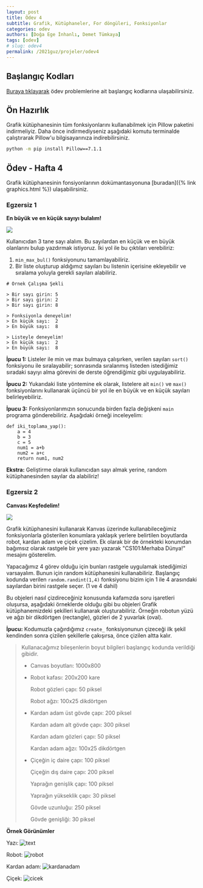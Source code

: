 ```yaml
---
layout: post
title: Ödev 4
subtitle: Grafik, Kütüphaneler, For döngüleri, Fonksiyonlar
categories: odev
authors: [Doğa Ege İnhanlı, Demet Tümkaya]
tags: [odev]
# slug: odev4
permalink: /2021guz/projeler/odev4
---
```


## Başlangıç Kodları
[Buraya tıklayarak](https://drive.google.com/file/d/1glzIMmfgEDmYVyyWEIaiPf-kwLKiq71C/view?usp=sharing) ödev problemlerine ait başlangıç kodlarına ulaşabilirsiniz.

## Ön Hazırlık
Grafik kütüphanesinin tüm fonksiyonlarını kullanabilmek için Pillow paketini indirmeliyiz. Daha önce indirmediyseniz aşağıdaki komutu terminalde çalıştırarak Pillow'u bilgisayarınıza indirebilirsiniz.
```bash
python -m pip install Pillow==7.1.1
```

## Ödev - Hafta 4
Grafik kütüphanesinin fonsiyonlarının dokümantasyonuna [buradan]({% link graphics.html %}) ulaşabilirsiniz.

### Egzersiz 1

**En büyük ve en küçük sayıyı bulalım!**

![](https://images.unsplash.com/photo-1457904375453-3e1fc2fc76f4?ixid=MXwxMjA3fDB8MHxwaG90by1wYWdlfHx8fGVufDB8fHw%3D&ixlib=rb-1.2.1&auto=format&fit=crop&w=1800&q=80)

Kullanıcıdan 3 tane sayı alalım. Bu sayılardan en küçük ve en büyük
olanlarını bulup yazdırmak istiyoruz. İki yol ile bu çıktıları
verebiliriz:

1) `min_max_bul()` fonksiyonunu tamamlayabiliriz.
2) Bir liste oluşturup aldığımız sayıları bu listenin içerisine
ekleyebilir ve sıralama yoluyla gerekli sayıları alabiliriz.

```
# Örnek Çalışma Şekli

> Bir sayı girin: 5
> Bir sayı girin: 2
> Bir sayı girin: 8

> Fonksiyonla deneyelim! 
> En küçük sayı:  2 
> En büyük sayı:  8

> Listeyle deneyelim! 
> En küçük sayı:  2 
> En büyük sayı:  8

```

**İpucu 1:** Listeler ile min ve max bulmaya çalışırken, verilen sayıları 
`sort()` fonksiyonu ile sıralayabilir; sonrasında sıralanmış listeden 
istediğimiz sıradaki sayıyı alma görevini de derste öğrendiğimiz gibi
uygulayabiliriz.

**İpucu 2:** Yukarıdaki liste yöntemine ek olarak, listelere ait `min()` ve `max()`
fonksiyonlarını kullanarak üçüncü bir yol ile en büyük ve en küçük sayıları
belirleyebiliriz.

**İpucu 3:** Fonksiyonlarımızın sonucunda birden fazla değişkeni `main` programa
gönderebiliriz. Aşağıdaki örneği inceleyelim:

```
def iki_toplama_yap():
    a = 4
    b = 3
    c = 5
    num1 = a+b
    num2 = a+c
    return num1, num2

```

**Ekstra:** Geliştirme olarak kullanıcıdan sayı almak yerine, random
kütüphanesinden sayılar da alabiliriz!

### Egzersiz 2

**Canvası Keşfedelim!**

![](https://images.unsplash.com/photo-1499892477393-f675706cbe6e?ixid=MXwxMjA3fDB8MHxwaG90by1wYWdlfHx8fGVufDB8fHw%3D&ixlib=rb-1.2.1&auto=format&fit=crop&w=1350&q=80)

Grafik kütüphanesini kullanarak Kanvas üzerinde kullanabileceğimiz fonksiyonlarla
gösterilen konumlara yaklaşık yerlere belirtilen boyutlarda robot, kardan adam ve çiçek çizelim.
Ek olarak bir de örnekteki konumdan bağımsız olarak rastgele bir yere yazı yazarak
"CS101:Merhaba Dünya!" mesajını gösterelim.

Yapacağımız 4 görev olduğu için bunları rastgele uygulamak istediğimizi varsayalım.
Bunun için random kütüphanesini kullanabiliriz. Başlangıç kodunda verilen `random.randint(1,4)` 
fonksiyonu bizim için 1 ile 4 arasındaki sayılardan birini rastgele seçer. (1 ve 4 dahil)

Bu objeleri nasıl çizdireceğiniz konusunda kafamızda soru işaretleri oluşursa, aşağıdaki örneklerde
olduğu gibi bu objeleri Grafik kütüphanemizdeki şekilleri kullanarak oluşturabiliriz.
Örneğin robotun yüzü ve ağzı bir dikdörtgen (rectangle), gözleri de 2 yuvarlak (oval). 

**İpucu:** Kodumuzla çağırdığımız `create_` fonksiyonunun çizeceği ilk şekil kendinden sonra çizilen şekillerle 
çakışırsa, önce çizilen altta kalır.

> Kullanacağımız bileşenlerin boyut bilgileri başlangıç kodunda verildiği gibidir.
>
> * Canvas boyutları: 1000x800
>
> * Robot kafası: 200x200 kare
>
>   Robot gözleri çapı: 50 piksel
>
>   Robot ağzı: 100x25 dikdörtgen
>
> * Kardan adam üst gövde çapı: 200 piksel
>
>   Kardan adam alt gövde çapı: 300 piksel
>
>   Kardan adam gözleri çapı: 50 piksel
>
>   Kardan adam ağzı: 100x25 dikdörtgen
>
> * Çiçeğin iç daire çapı: 100 piksel
>
>   Çiçeğin dış daire çapı: 200 piksel
>
>   Yaprağın genişlik çapı: 100 piksel
>
>   Yaprağın yükseklik çapı: 30 piksel
>
>   Gövde uzunluğu: 250 piksel
>
>   Gövde genişliği: 30 piksel
>

**Örnek Görünümler**

Yazı:
![text](https://drive.google.com/uc?export=view&id=1I1_YQbecFbzuiGt48Blq1GEcIQNt7Evt)

Robot:
![robot](https://drive.google.com/uc?export=view&id=1D5ndSERKInRwzngH4KnvGDanEFofKxtO)

Kardan adam:
![kardanadam](https://drive.google.com/uc?export=view&id=1WLs3VJO5KwRQn9zj2JKv-XighV21lfvq)

Çiçek:
![cicek](https://drive.google.com/uc?export=view&id=1aRpzq1IxSy6vnqlSELz1d9mBofGJ3BtW)

